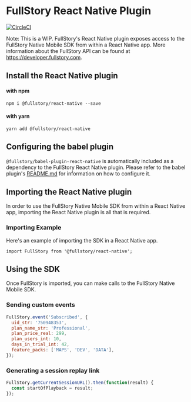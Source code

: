 # FullStory React Native Plugin

[![CircleCI](https://circleci.com/gh/fullstorydev/fullstory-react-native.svg?style=svg)](https://circleci.com/gh/fullstorydev/fullstory-react-native)

Note: This is a WIP.
FullStory's React Native plugin exposes access to the FullStory Native Mobile SDK from within a React Native app. More information about the FullStory API can be found at https://developer.fullstory.com.


## Install the React Native plugin

#### with npm

```
npm i @fullstory/react-native --save
```

#### with yarn
```
yarn add @fullstory/react-native
```

## Configuring the babel plugin
`@fullstory/babel-plugin-react-native` is automatically included as a dependency to the FullStory React Native plugin. Please refer to the babel plugin's [README.md](https://github.com/fullstorydev/fullstory-babel-plugin-react-native/blob/master/README.md) for information on how to configure it.

## Importing the React Native plugin

In order to use the FullStory Native Mobile SDK from within a React Native app, importing the React Native plugin is all that is required.

### Importing Example

Here's an example of importing the SDK in a React Native app.

```JSX
import FullStory from '@fullstory/react-native';
```

## Using the SDK

Once FullStory is imported, you can make calls to the FullStory Native Mobile SDK.

### Sending custom events

```JavaScript
FullStory.event('Subscribed', {
  uid_str: '750948353',
  plan_name_str: 'Professional',
  plan_price_real: 299,
  plan_users_int: 10,
  days_in_trial_int: 42,
  feature_packs: ['MAPS', 'DEV', 'DATA'],
});
```

### Generating a session replay link

```JavaScript
FullStory.getCurrentSessionURL().then(function(result) {
  const startOfPlayback = result;
});
```